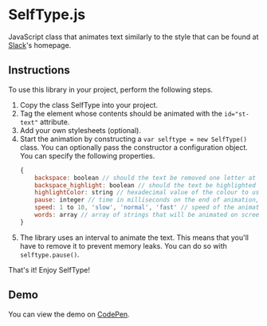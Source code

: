 # SelfType.js

JavaScript class that animates text similarly to the style that can be found at [Slack][]'s homepage.

## Instructions

To use this library in your project, perform the following steps.

1. Copy the class SelfType into your project.
2. Tag the element whose contents should be animated with the `id="st-text"` attribute.
3. Add your own stylesheets (optional).
4. Start the animation by constructing a `var selftype = new SelfType()` class. You can optionally pass the constructor a configuration object. You can specify the following properties.
	```javascript
	{
        backspace: boolean // should the text be removed one letter at a time?
        backspace_highlight: boolean // should the text be highlighted before being deleted? (only if backspace is set to false)
        highlightColor: string // hexadecimal value of the colour to use for the highlight
		pause: integer // time in milliseconds on the end of animation,
		speed: 1 to 10, 'slow', 'normal', 'fast' // speed of the animation
        words: array // array of strings that will be animated on screen, min. length = 1
	}
	```
5. The library uses an interval to animate the text. This means that you'll have to remove it to prevent memory leaks. You can do so with `selftype.pause()`.

That's it! Enjoy SelfType!

## Demo

You can view the demo on [CodePen].

[codepen]: http://codepen.io/lmenus/pen/eZOYXo "SelfType.js demo"
[slack]: http://slack.com "Slack's Homepage"